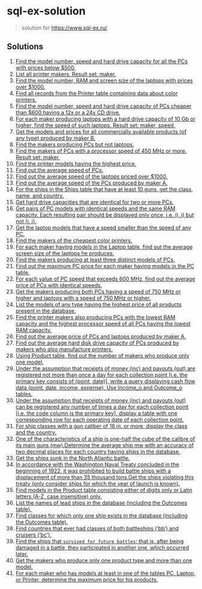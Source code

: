 # sql-ex-solution
>solution for https://www.sql-ex.ru/

## Solutions

1. [Find the model number, speed and hard drive capacity for all the PCs with prices below $500.](./solutions/001.md)
2. [List all printer makers. Result set: maker.](./solutions/002.md)
3. [Find the model number, RAM and screen size of the laptops with prices over $1000.](./solutions/003.md)
4. [Find all records from the Printer table containing data about color printers.](./solutions/004.md)
5. [Find the model number, speed and hard drive capacity of PCs cheaper than $600 having a 12x or a 24x CD drive.](./solutions/005.md)
6. [For each maker producing laptops with a hard drive capacity of 10 Gb or higher, find the speed of such laptops. Result set: maker, speed.](./solutions/006.md)
7. [Get the models and prices for all commercially available products (of any type) produced by maker B.](./solutions/007.md)
8. [Find the makers producing PCs but not laptops.](./solutions/008.md)
9. [Find the makers of PCs with a processor speed of 450 MHz or more. Result set: maker.](./solutions/009.md)
10. [Find the printer models having the highest price.](./solutions/010.md)
11. [Find out the average speed of PCs.](./solutions/011.md)
12. [Find out the average speed of the laptops priced over $1000.](./solutions/012.md)
13. [Find out the average speed of the PCs produced by maker A.](./solutions/013.md)
14. [For the ships in the Ships table that have at least 10 guns, get the class, name, and country.](./solutions/014.md)
15. [Get hard drive capacities that are identical for two or more PCs.](./solutions/015.md)
16. [Get pairs of PC models with identical speeds and the same RAM capacity. Each resulting pair should be displayed only once, i.e. (i, j) but not (j, i).](./solutions/016.md)
17. [Get the laptop models that have a speed smaller than the speed of any PC.](./solutions/017.md)
18. [Find the makers of the cheapest color printers.](./solutions/018.md)
19. [For each maker having models in the Laptop table, find out the average screen size of the laptops he produces.](./solutions/019.md)
20. [Find the makers producing at least three distinct models of PCs.](./solutions/020.md)
21. [Find out the maximum PC price for each maker having models in the PC table.](./solutions/021.md)
22. [For each value of PC speed that exceeds 600 MHz, find out the average price of PCs with identical speeds.](./solutions/022.md)
23. [Get the makers producing both PCs having a speed of 750 MHz or higher and laptops with a speed of 750 MHz or higher.](./solutions/023.md)
24. [List the models of any type having the highest price of all products present in the database.](./solutions/024.md)
25. [Find the printer makers also producing PCs with the lowest RAM capacity and the highest processor speed of all PCs having the lowest RAM capacity.](./solutions/025.md)
26. [Find out the average price of PCs and laptops produced by maker A.](./solutions/026.md)
27. [Find out the average hard disk drive capacity of PCs produced by makers who also manufacture printers.](./solutions/027.md)
28. [Using Product table, find out the number of makers who produce only one model.](./solutions/028.md)
29. [Under the assumption that receipts of money (inc) and payouts (out) are registered not more than once a day for each collection point [i.e. the primary key consists of (point, date)], write a query displaying cash flow data (point, date, income, expense). Use Income_o and Outcome_o tables.](./solutions/029.md)
30. [Under the assumption that receipts of money (inc) and payouts (out) can be registered any number of times a day for each collection point [i.e. the code column is the primary key], display a table with one corresponding row for each operating date of each collection point.](./solutions/030.md)
31. [For ship classes with a gun caliber of 16 in. or more, display the class and the country.](./solutions/031.md)
32. [One of the characteristics of a ship is one-half the cube of the calibre of its main guns (mw).Determine the average ship mw with an accuracy of two decimal places for each country having ships in the database.](./solutions/032.md)
33. [Get the ships sunk in the North Atlantic battle.](./solutions/033.md)
34. [In accordance with the Washington Naval Treaty concluded in the beginning of 1922, it was prohibited to build battle ships with a displacement of more than 35 thousand tons.Get the ships violating this treaty (only consider ships for which the year of launch is known).](./solutions/034.md)
35. [Find models in the Product table consisting either of digits only or Latin letters (A-Z, case insensitive) only.](./solutions/035.md)
36. [List the names of lead ships in the database (including the Outcomes table).](./solutions/036.md)
37. [Find classes for which only one ship exists in the database (including the Outcomes table).](./solutions/037.md)
38. [Find countries that ever had classes of both battleships (‘bb’) and cruisers (‘bc’).](./solutions/038.md)
39. [Find the ships that `survived for future battles`; that is, after being damaged in a battle, they participated in another one, which occurred later.](./solutions/039.md)
40. [Get the makers who produce only one product type and more than one model.](./solutions/040.md)
41. [For each maker who has models at least in one of the tables PC, Laptop, or Printer, determine the maximum price for his products.](./solutions/041.md)